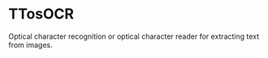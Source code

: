 # TTosOCR
Optical character recognition or optical character reader for extracting text from images.
